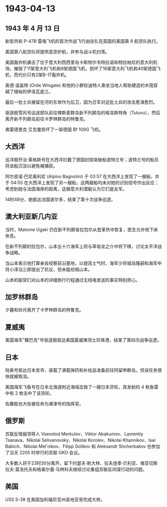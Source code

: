 # 1943-04-13

## 1943 年 4 月 13 日

新型共和 P-47B 雷电飞机的首次作战飞行由驻扎在英国的美国第 8 航空队执行。

美国第八航空队将提供高空护航，并参与战斗机扫荡。

美国轰炸机袭击了位于意大利西西里岛卡斯特尔韦特拉诺和特拉帕尼的意大利机场，摧毁了11架意大利飞机和8架德国飞机，损坏了16架意大利飞机和40架德国飞机，而代价只有2架B-17轰炸机。

奥德·温盖特 (Orde Wingate)
和他的小群钦迪特人乘坐当地人帮助建造的木筏穿越了缅甸的伊洛瓦底江。

最后一批士兵被留在河的东岸作为后卫，因为日军对这批士兵的攻击愈演愈烈。

驱逐舰雪风号运送部队前往俾斯麦群岛新不列颠岛的格洛斯特角（Tuluvu），然后离开新不列颠岛前往卡罗林群岛的特鲁克。

弗雷德里克·艾克曼损坏了一架德国 Bf 109G 飞机。

## 大西洋

巡洋舰乔治·莱格斯号在大西洋拦截了德国封锁突破船波特兰号；波特兰号的船员将该船沉没以避免被捕获。

阿尔皮诺·巴尼奥利尼 (Alpino Bagnolini) 于 03:57
在大西洋上发现了一艘船，并于 04:55
在大西洋上发现了另一艘船，这两艘船均未对她的识别信号作出反应；考虑到她与法国海岸的距离，这艘意大利潜艇认为它们是友军。

14时48分，她抵达法国波尔多，结束了第十次战争巡逻。

## 澳大利亚新几内亚

当时，Matome Ugaki
仍在新不列颠省拉包尔从登革热中恢复，医生允许他下床休息。

在新不列颠的拉包尔，山本五十六海军上将与草坂龙之介中将下棋，讨论太平洋战争战略。

当山本表示他打算亲自视察前沿基地，以提高士气时，海军少将城岛隆嗣和海军中将小泽治三郎提出了抗议，但未能劝阻山本。

山本的副官们对山本的详细旅行行程通过无线电发送的事实特别担心。

## 加罗林群岛

夕暮和铃月离开了卡罗林群岛的特鲁克。

## 夏威夷

美国海军"鳍巴克"号驱逐舰抵达美国夏威夷领土珍珠港，结束了第四次战争巡逻。

## 日本

陆奥号抵达日本吴市，装载了满载弹药和补给品准备前往阿留申群岛，但该任务很快就被取消。

美国海军飞鱼号在日本北海道附近海域击毁了一艘日本货轮，其发射的 4
枚鱼雷中有 2 枚击中了该货轮。

佐藤胜也大佐被任命为濑津号的指挥官。

## 俄罗斯

苏联反情报领导人 Vsevolod Merkulov、Viktor Abakumov、Lavrentiy
Tsanava、Nikolai Selivanovsky、Nikolai Korolev、Nikolai Khannikov、Isai
Babich、Nikolai Mel\'nikov、Filipp Golikov 和 Aleksandr Shcherbakov
也参加了当天 2205 时举行的苏联 GKO 会议。

大多数人将于23时30分离开，留下约瑟夫·斯大林、拉夫连季·贝利亚、维亚切斯拉夫·莫洛托夫和格奥尔基·马林科夫继续讨论重组苏联反间谍行动的问题。

## 美国

USS S-38 在美国加利福尼亚州圣地亚哥完成大修。


